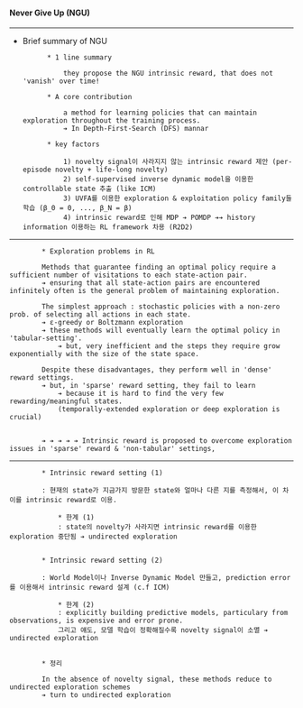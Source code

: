 #### Never Give Up (NGU)

---

- Brief summary of NGU


            * 1 line summary

                they propose the NGU intrinsic reward, that does not 'vanish' over time!

            * A core contribution 

                a method for learning policies that can maintain exploration throughout the training process. 
                ➔ In Depth-First-Search (DFS) mannar

            * key factors
    
                1) novelty signal이 사라지지 않는 intrinsic reward 제안 (per-episode novelty + life-long novelty)
                2) self-supervised inverse dynamic model을 이용한 controllable state 추출 (like ICM)
                3) UVFA를 이용한 exploration & exploitation policy family들 학습 (β_0 = 0, ..., β_N = β)
                4) intrinsic reward로 인해 MDP ➔ POMDP ➔➔ history information 이용하는 RL framework 차용 (R2D2)


--- 


            * Exploration problems in RL 

            Methods that guarantee finding an optimal policy require a sufficient number of visitations to each state-action pair.
            ➔ ensuring that all state-action pairs are encountered infinitely often is the general problem of maintaining exploration.

            The simplest approach : stochastic policies with a non-zero prob. of selecting all actions in each state.
            ➔ ε-greedy or Boltzmann exploration
            ➔ these methods will eventually learn the optimal policy in 'tabular-setting'.
                ➔ but, very inefficient and the steps they require grow exponentially with the size of the state space.

            Despite these disadvantages, they perform well in 'dense' reward settings.
            ➔ but, in 'sparse' reward setting, they fail to learn
                ➔ because it is hard to find the very few rewarding/meaningful states.
                (temporally-extended exploration or deep exploration is crucial)    


            ➔ ➔ ➔ ➔ ➔ Intrinsic reward is proposed to overcome exploration issues in 'sparse' reward & 'non-tabular' settings,


---

            * Intrinsic reward setting (1)

            : 현재의 state가 지금가지 방문한 state와 얼마나 다른 지를 측정해서, 이 차이를 intrinsic reward로 이용.

                * 한계 (1)
                : state의 novelty가 사라지면 intrinsic reward를 이용한 exploration 중단됨 ➔ undirected exploration


            * Intrinsic reward setting (2)
        
            : World Model이나 Inverse Dynamic Model 만들고, prediction error를 이용해서 intrinsic reward 설계 (c.f ICM)
                
                * 한계 (2)
                : explicitly building predictive models, particulary from observations, is expensive and error prone.
                그리고 얘도, 모델 학습이 정확해질수록 novelty signal이 소멸 ➔ undirected exploration


            * 정리

            In the absence of novelty signal, these methods reduce to undirected exploration schemes
            ➔ turn to undirected exploration  
                
                